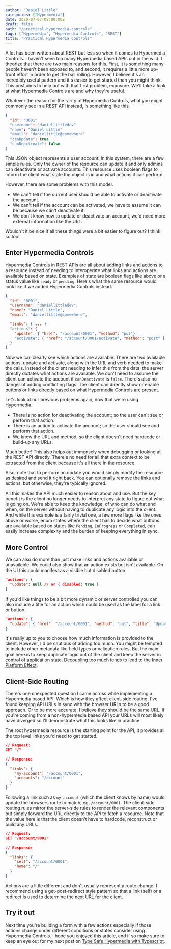 ```yaml
---
author: "Daniel Little"
categories: ["Hypermedia"]
date: 2020-07-07T08:00:00Z
draft: false
path: "/practical-hypermedia-controls"
tags: ["Hypermedia", "Hypermedia Controls", "REST"]
title: "Practical Hypermedia Controls"
---
```


A lot has been written about REST but less so when it comes to Hypermedia Controls. I haven't seen too many Hypermedia based APIs out in the wild. I theorize that there are two main reasons for this. First, it is something many people haven't been exposed to, and second, it requires a little more up-front effort in order to get the ball rolling. However, I believe it's an incredibly useful pattern and it's easier to get started than you might think. This post aims to help out with that first problem, exposure. We'll take a look at what Hypermedia Controls are and why they're useful.

Whatever the reason for the rarity of Hypermedia Controls, what you might commonly see in a REST API instead, is something like this.

```json
{
  "id": "0001"
  "username": "daniellittledev"
  "name": "Daniel Little"
  "email": "daniellittle@somewhere"
  "canUpdate": true
  "canDeactivate": false
}
```

This JSON object represents a user account. In this system, there are a few simple rules. Only the owner of the resource can update it and only admins can deactivate or activate accounts. This resource uses boolean flags to inform the client what state the object is in and what actions it can perform.

However, there are some problems with this model.

- We can't tell if the current user should be able to activate or deactivate the account.
- We can't tell if the account can be activated, we have to assume it can be because we can't deactivate it.
- We don't know how to update or deactivate an account, we'd need more external information like the URL.

Wouldn't it be nice if all these things were a bit easier to figure out? I think so too!

## Enter Hypermedia Controls

Hypermedia Controls in REST APIs are all about adding links and actions to a resource instead of needing to interoperate what links and actions are available based on state. Examples of state are boolean flags like above or a status value like `ready` or `pending`. Here's what the same resource would look like if we added Hypermedia Controls instead.

```json
{
  "id": "0001",
  "username": "daniellittledev",
  "name": "Daniel Little",
  "email": "daniellittle@somewhere",

  "links": { ... }
  "actions": {
    "update": { "href": "/account/0001", "method": "put"}
    "activate": { "href": "/account/0001/activate", "method": "post" }
  }
}
```

Now we can clearly see which actions are available. There are two available actions, update and activate, along with the URL and verb needed to make the calls. Instead of the client needing to infer this from the data, the server directly dictates what actions are available. We don't need to assume the client can activate the account if `canDeactivate` is `false`. There's also no danger of adding conflicting flags. The client can directly show or enable buttons or links directly based on what Hypermedia Controls are present.

Let's look at our previous problems again, now that we're using Hypermedia.

- There is no action for deactivating the account; so the user can't see or perform that action.
- There is an action to activate the account; so the user should see and perform that action.
- We know the URL and method, so the client doesn't need hardcode or build-up any URLs.

Much better! This also helps out immensely when debugging or looking at the REST API directly. There's no need for all that extra context to be extracted from the client because it's all there in the resource.

Also, note that to perform an update you would simply modify the resource as desired and send it right back. You can optionally remove the links and actions, but otherwise, they're typically ignored.

All this makes the API much easier to reason about and use. But the key benefit is the client no longer needs to interpret any state to figure out what is going on. We're able to keep the knowledge, of who can do what and when, on the server without having to duplicate any logic into the client. And while this example is a fairly trivial one, a few more flags like the ones above or worse, enum states where the client has to decide what buttons are available based on states like `Pending`, `InProgress` or `Completed`, can easily increase complexity and the burden of keeping everything in sync.

## More Control

We can also do more than just make links and actions available or unavailable. We could also show that an action exists but isn't available. On the UI this could manifest as a visible but disabled button.

```json
"actions": {
  "update": null // or { disabled: true }
}
```

If you'd like things to be a bit more dynamic or server controlled you can also include a title for an action which could be used as the label for a link or button.

```json
"actions": {
  "update": { "href": "/account/0001", "method": "put", "title": "Update Account" }
}
```

It's really up to you to choose how much information is provided to the client. However, I'd be cautious of adding too much. You might be tempted to include other metadata like field types or validation rules. But the main goal here is to keep duplicate logic out of the client and keep the server in control of application state. Decoupling too much tends to lead to the [Inner Platform Effect](https://en.wikipedia.org/wiki/Inner-platform_effect).

## Client-Side Routing

There's one unexpected question I came across while implementing a Hypermedia based API. Which is how they affect client-side routing. I've found keeping API URLs in sync with the browser URLs to be a good approach. Or to be more accurate, I believe they should be the same URL. If you're coming from a non-hypermedia based API your URLs will most likely have diverged so I'll demonstrate what this looks like in practice.

The root hypermedia resource is the starting point for the API, it provides all the top level links you'd need to get started.

```json
// Request:
GET "/"

// Response:
{
  "links": {
    "my-account": "/account/0001",
    "accounts": "/account"
  }
}
```

Following a link such as `my-account` (which the client knows by name) would update the browsers route to match, eg. `/account/0001`. The client-side routing rules mirror the server-side rules to render the relevant components but simply forward the URL directly to the API to fetch a resource. Note that the value here is that the client doesn't have to hardcode, reconstruct or build any URLs.

```json
// Request:
GET "/account/0001"

// Response:
{
  "links": {
    "self": "/account/0001",
    "home": "/"
  }
}
```

Actions are a little different and don't usually represent a route change. I recommend using a get-post-redirect style pattern so that a link (self) or a redirect is used to determine the next URL for the client.

## Try it out

Next time you're building a form with a few actions especially if those actions change under different conditions or states consider using Hypermedia Controls. I hope you enjoyed this article, and if so make sure to keep an eye out for my next post on [Type Safe Hypermedia with Typescript](/type-safe-hypermedia-controls).